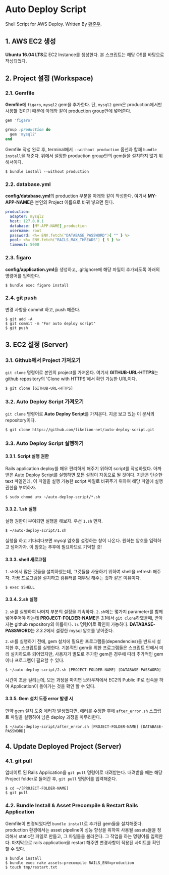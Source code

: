 # Auto Deploy Script

Shell Script for AWS Deploy. Written By [황준우](https://github.com/capollux).

## 1. AWS EC2 생성

**Ubuntu 16.04 LTS**로 EC2 Instance를 생성한다. 본 스크립트는 해당 OS를 바탕으로 작성되었다.

## 2. Project 설정 (Workspace)

### 2.1. Gemfile

**Gemfile**에 `figaro`, `mysql2` gem을 추가한다. 단, `mysql2` gem은 production에서만 사용할 것이기 때문에 아래와 같이 production group안에 넣어준다.

```ruby
gem 'figaro'

group :production do
  gem 'mysql2'
end
``` 

Gemfile 작성 완료 후, terminal에서 `--without production` 옵션과 함께 `bundle install`을 해준다. 위에서 설정한 production group안의 gem들을 설치하지 않기 위해서이다.

```console
$ bundle install --without production
```

### 2.2. database.yml

**config/database.yml**의 production 부분을 아래와 같이 작성한다. 여기서 **MY-APP-NAME**은 본인의 Project 이름으로 바꿔 넣으면 된다.

```yaml
production:
  adapter: mysql2
  host: 127.0.0.1
  database: [MY-APP-NAME]_production
  username: root
  password: <%= ENV.fetch("DATABASE_PASSWORD"){ "" } %>
  pool: <%= ENV.fetch("RAILS_MAX_THREADS") { 5 } %>
  timeout: 5000
```

### 2.3. figaro

**config/application.yml**을 생성하고, .gitignore에 해당 파일이 추가되도록 아래의 명령어를 입력한다.

```console
$ bundle exec figaro install
```

### 2.4. git push

변경 사항을 commit 하고, push 해준다.

```console
$ git add -A
$ git commit -m "For auto deploy script"
$ git push
```

## 3. EC2 설정 (Server)

### 3.1. Github에서 Project 가져오기

`git clone` 명령어로 본인의 project를 가져온다. 여기서 **GITHUB-URL-HTTPS**는 github repository의 'Clone with HTTPS'에서 확인 가능한 URL이다.

```console
$ git clone [GITHUB-URL-HTTPS]
```

### 3.2. Auto Deploy Script 가져오기

`git clone` 명령어로 **Auto Deploy Script**를 가져온다. 지금 보고 있는 이 문서의 repository이다.

```console
$ git clone https://github.com/likelion-net/auto-deploy-script.git
```

### 3.3. Auto Deploy Script 실행하기


#### 3.3.1. Script 실행 권한

Rails application deploy를 매우 편리하게 해주기 위하여 script를 작성하였다. 아까 받은 Auto Deploy Script를 실행하면 모든 설정이 자동으로 될 것이다. 지금은 단순한 text 파일인데, 이 파일을 실행 가능한 script 파일로 바꿔주기 위하여 해당 파일에 실행 권한을 부여하자.

```console
$ sudo chmod u+x ~/auto-deploy-script/*.sh
```

#### 3.3.2. 1.sh 실행

실행 권한이 부여되면 실행을 해보자. 우선 `1.sh` 먼저.

```console
$ ~/auto-deploy-script/1.sh
```

실행을 하고 기다리다보면 mysql 암호를 설정하는 창이 나온다. 원하는 암호를 입력하고 넘어가자. 이 암호는 추후에 필요하므로 기억할 것!

#### 3.3.3. shell 새로고침

`1.sh`에서 많은 것들을 설치하였는데, 그것들을 사용하기 위하여 shell을 refresh 해주자. 가끔 프로그램을 설치하고 컴퓨터를 재부팅 해주는 것과 같은 이유이다.

```console
$ exec $SHELL
```

#### 3.3.4. 2.sh 실행

`2.sh`를 실행하여 나머지 부분의 설정을 계속하자.
`2.sh`에는 몇가지 parameter를 함께 넣어주어야 하는데 **PROJECT-FOLDER-NAME**은 *3.1*에서 `git clone`하였을때, 받아지는 github repository의 이름이다. `ls` 명령어로 확인이 가능하다.
**DATABASE-PASSWORD**는 *3.3.2*에서 설정한 mysql 암호를 넣어준다.

`2.sh`를 실행하기 전에, gem 설치에 필요한 프로그램들(dependencies)을 반드시 설치한 후, 스크립트를 실행한다.
기본적인 gem을 위한 프로그램들은 스크립트 안에서 미리 설치하도록 되어있지만, 사용자가 별도로 추가한 gem은 경우에 따라 추가적인 gem이나 프로그램이 필요할 수 있다. 

```console
$ ~/auto-deploy-script/2.sh [PROJECT-FOLDER-NAME] [DATABASE-PASSWORD]
```

시간이 조금 걸리는데, 모든 과정을 마치면 브라우저에서 EC2의 Public IP로 접속을 하여 Application이 돌아가는 것을 확인 할 수 있다.

#### 3.3.5. Gem 설치 도중 error 발생 시

만약 gem 설치 도중 에러가 발생했다면, 에러를 수정한 후에 `after_error.sh` 스크립트 파일을 실행하여 남은 deploy 과정을 마무리한다.

```console
$ ~/auto-deploy-script/after_error.sh [PROJECT-FOLDER-NAME] [DATABASE-PASSWORD]
```

## 4. Update Deployed Project (Server)

### 4.1. git pull

업데이트 된 Rails Application을 `git pull` 명령어로 내려받는다. 내려받을 때는 해당 Project folder로 들어간 후, `git pull` 명령어를 입력해준다.

```console
$ cd ~/[PROJECT-FOLDER-NAME]
$ git pull
```

### 4.2. Bundle Install & Asset Precompile & Restart Rails Application

Gemfile이 변경되었다면 `bundle install`로 추가된 gem들을 설치해준다. production 환경에서는 asset pipeline이 성능 향상을 위하여 사용될 assets들을 정리해서 static한 파일로 만들고, 그 파일들을 불러온다. 그 작업을 하는 명령어를 입력한다. 마지막으로 rails application을 restart 해주면 변경사항이 적용된 사이트를 확인 할 수 있다.

```console
$ bundle install
$ bundle exec rake assets:precompile RAILS_ENV=production
$ touch tmp/restart.txt
```
